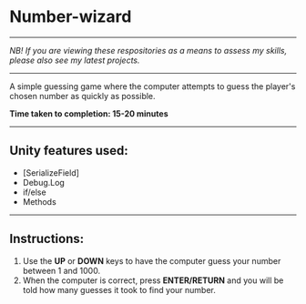 # Number-wizard

_________________________

*NB! If you are viewing these respositories as a means to assess my skills, please also see my latest projects.*
_________________________

A simple guessing game where the computer attempts to guess the player's chosen number as quickly as possible.

**Time taken to completion: 15-20 minutes**
__________________________________________

## Unity features used:

* [SerializeField]
* Debug.Log
* if/else
* Methods

__________________________________________

## Instructions:

1. Use the **UP** or **DOWN** keys to have the computer guess your number between 1 and 1000.
2. When the computer is correct, press **ENTER/RETURN** and you will be told how many guesses it took to find your number.
